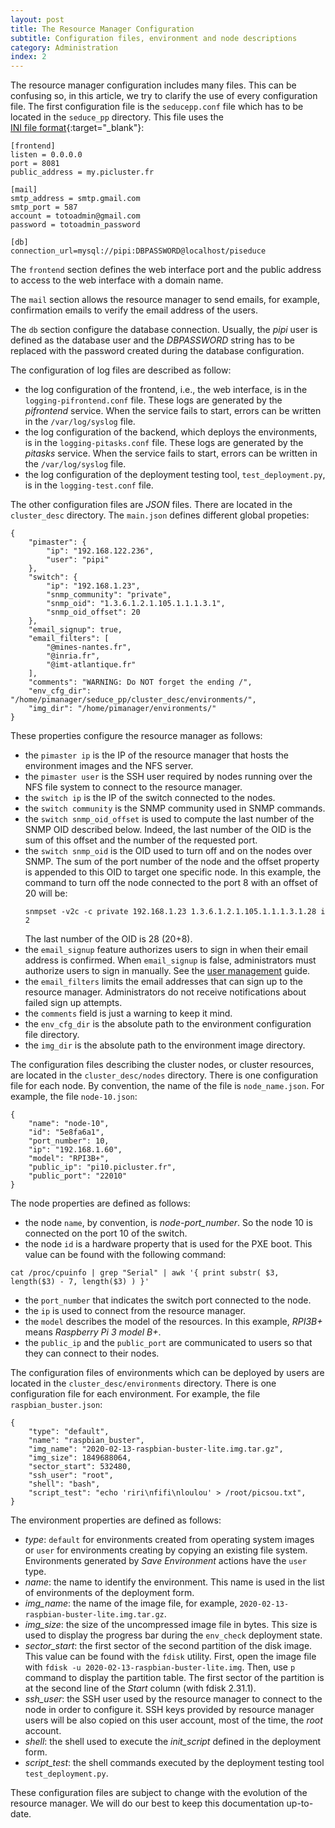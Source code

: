 ```yaml
---
layout: post
title: The Resource Manager Configuration
subtitle: Configuration files, environment and node descriptions
category: Administration
index: 2
---
```

The resource manager configuration includes many files. This can be confusing so, in this article, we try to clarify the
use of every configuration file. The first configuration file is the `seducepp.conf` file which has to be located in the
`seduce_pp` directory. This file uses the
[INI&nbsp;file&nbsp;format](https://en.wikipedia.org/wiki/INI_file){:target="_blank"}:
```
[frontend]
listen = 0.0.0.0
port = 8081
public_address = my.picluster.fr

[mail]
smtp_address = smtp.gmail.com
smtp_port = 587
account = totoadmin@gmail.com
password = totoadmin_password

[db]
connection_url=mysql://pipi:DBPASSWORD@localhost/piseduce
```
The `frontend` section defines the web interface port and the public address to access to the web interface with a
domain name.

The `mail` section allows the resource manager to send emails, for example, confirmation emails to verify the email
address of the users.

The `db` section configure the database connection. Usually, the *pipi* user is defined as the database user and the
*DBPASSWORD* string has to be replaced with the password created during the database configuration.

The configuration of log files are described as follow: 
* the log configuration of the frontend, i.e., the web interface, is in the `logging-pifrontend.conf` file. These logs are
  generated by the *pifrontend* service. When the service fails to start, errors can be written in the `/var/log/syslog`
  file.
* the log configuration of the backend, which deploys the environments, is in the `logging-pitasks.conf` file. These logs are
  generated by the *pitasks* service. When the service fails to start, errors can be written in the `/var/log/syslog`
  file.
* the log configuration of the deployment testing tool, `test_deployment.py`, is in the `logging-test.conf` file.

The other configuration files are *JSON* files. There are located in the `cluster_desc` directory. The `main.json`
defines different global propeties:
```
{
    "pimaster": {
        "ip": "192.168.122.236",
        "user": "pipi"
    },  
    "switch": {
        "ip": "192.168.1.23",
        "snmp_community": "private",
        "snmp_oid": "1.3.6.1.2.1.105.1.1.1.3.1",
        "snmp_oid_offset": 20
    },
    "email_signup": true,
    "email_filters": [
        "@mines-nantes.fr",
        "@inria.fr",
        "@imt-atlantique.fr"
    ],  
    "comments": "WARNING: Do NOT forget the ending /",
    "env_cfg_dir": "/home/pimanager/seduce_pp/cluster_desc/environments/",
    "img_dir": "/home/pimanager/environments/"
}
```
These properties configure the resource manager as follows:
* the `pimaster ip` is the IP of the resource manager that hosts the environment images and the NFS server.
* the `pimaster user` is the SSH user required by nodes running over the NFS file system to connect to the resource
  manager.
* the `switch ip` is the IP of the switch connected to the nodes.
* the `switch community` is the SNMP community used in SNMP commands.
* the `switch snmp_oid_offset` is used to compute the last number of the SNMP OID described below. Indeed, the last
  number of the OID is the sum of this offset and the number of the requested port.
* the `switch snmp_oid` is the OID used to turn off and on the nodes over SNMP. The sum of the port number of the node
  and the offset property is appended to this OID to target one specific node. In this example, the command to turn off
  the node connected to the port 8 with an offset of 20 will be:
  ```
  snmpset -v2c -c private 192.168.1.23 1.3.6.1.2.1.105.1.1.1.3.1.28 i 2
  ```
  The last number of the OID is 28 (20+8).
* the `email_signup` feature authorizes users to sign in when their email address is confirmed. When `email_signup` is
  false, administrators must authorize users to sign in manually. See the
  [user&nbsp;management](/2020-04-24-user-management) guide.
* the `email_filters` limits the email addresses that can sign up to the resource manager. Administrators do
  not receive notifications about failed sign up attempts.
* the `comments` field is just a warning to keep it mind.
* the `env_cfg_dir` is the absolute path to the environment configuration file directory.
* the `img_dir` is the absolute path to the environment image directory.

The configuration files describing the cluster nodes, or cluster resources, are located in the `cluster_desc/nodes`
directory. There is one configuration file for each node. By convention, the name of the file is `node_name.json`. For
example, the file `node-10.json`:
```
{
    "name": "node-10",
    "id": "5e8fa6a1",
    "port_number": 10, 
    "ip": "192.168.1.60",
    "model": "RPI3B+",
    "public_ip": "pi10.picluster.fr",
    "public_port": "22010"
}
```
The node properties are defined as follows:
* the node `name`, by convention, is *node-port_number*. So the node 10 is connected on the port 10 of the
  switch.
* the node `id` is a hardware property that is used for the PXE boot. This value can be found with the following
  command:
```
cat /proc/cpuinfo | grep "Serial" | awk '{ print substr( $3, length($3) - 7, length($3) ) }'
```
* the `port_number` that indicates the switch port connected to the node.
* the `ip` is used to connect from the resource manager.
* the `model` describes the model of the resources. In this example, *RPI3B+* means *Raspberry Pi 3 model B+*.
* the `public_ip` and the `public_port` are communicated to users so that they can connect to their nodes.

The configuration files of environments which can be deployed by users are located in the `cluster_desc/environments`
directory. There is one configuration file for each environment. For example, the file `raspbian_buster.json`:
```
{
    "type": "default",
    "name": "raspbian_buster",
    "img_name": "2020-02-13-raspbian-buster-lite.img.tar.gz",
    "img_size": 1849688064,
    "sector_start": 532480,
    "ssh_user": "root",
    "shell": "bash",
    "script_test": "echo 'riri\nfifi\nloulou' > /root/picsou.txt",
}
```
The environment properties are defined as follows:
* *type*: `default` for environments created from operating system images or `user` for environments creating by copying
  an existing file system. Environments generated by *Save&nbsp;Environment* actions have the `user` type.
* *name*: the name to identify the environment. This name is used in the list of environments of the deployment form.
* *img_name*: the name of the image file, for example, `2020-02-13-raspbian-buster-lite.img.tar.gz`.
* *img_size*: the size of the uncompressed image file in bytes. This size is used to display the progress bar during the
  `env_check` deployment state.
* *sector_start*: the first sector of the second partition of the disk image. This value can be found with the `fdisk`
  utility. First, open the image file with `fdisk -u 2020-02-13-raspbian-buster-lite.img`. Then, use `p` command to
  display the partition table. The first sector of the partition is at the second line of the *Start* column (with
  fdisk&nbsp;2.31.1).
* *ssh_user*: the SSH user used by the resource manager to connect to the node in order to configure it. SSH
  keys provided by resource manager users will be also copied on this user account, most of the time, the *root* account. 
* *shell*: the shell used to execute the *init_script* defined in the deployment form.
* *script_test*: the shell commands executed by the deployment testing tool `test_deployment.py`.

These configuration files are subject to change with the evolution of the resource manager. We will do our best to keep
this documentation up-to-date.